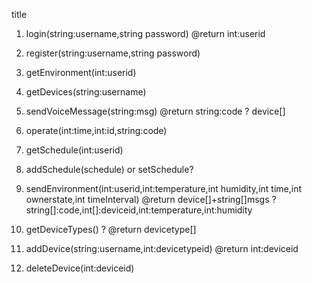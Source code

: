 title

1. login(string:username,string password) @return int:userid

2. register(string:username,string password)

3. getEnvironment(int:userid)

4. getDevices(string:username)

5. sendVoiceMessage(string:msg) @return string:code ? device[]

6. operate(int:time,int:id,string:code)

7. getSchedule(int:userid)

8. addSchedule(schedule) or setSchedule?

9. sendEnvironment(int:userid,int:temperature,int humidity,int time,int ownerstate,int timeInterval) @return device[]+string[]msgs ? string[]:code,int[]:deviceid,int:temperature,int:humidity

10. getDeviceTypes() ? @return devicetype[]

11. addDevice(string:username,int:devicetypeid) @return int:deviceid

12. deleteDevice(int:deviceid)
